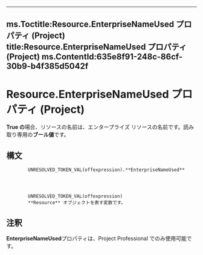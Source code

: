 

---
ms.Toctitle:Resource.EnterpriseNameUsed プロパティ (Project)
title:Resource.EnterpriseNameUsed プロパティ (Project)
ms.ContentId:635e8f91-248c-86cf-30b9-b4f385d5042f
---
# Resource.EnterpriseNameUsed プロパティ (Project)




**True の**場合、リソースの名前は、エンタープライズ リソースの名前です。読み取り専用の**ブール値**です。

## 構文

            UNRESOLVED_TOKEN_VAL(offexpression).**EnterpriseNameUsed**




            UNRESOLVED_TOKEN_VAL(offexpression)
            **Resource** オブジェクトを表す変数です。



## 注釈
**EnterpriseNameUsed**プロパティは、Project Professional でのみ使用可能です。




